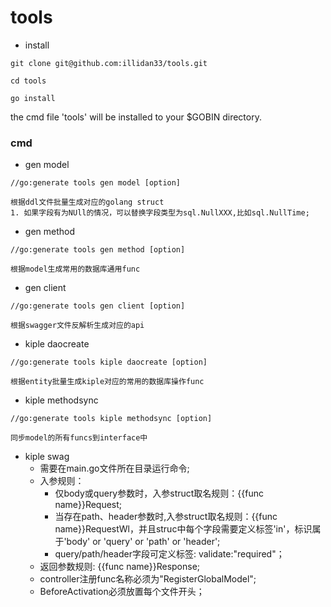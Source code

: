 # tools

- install

```
git clone git@github.com:illidan33/tools.git

cd tools

go install
```

the cmd file 'tools' will be installed to your $GOBIN directory.

### cmd

- gen model

```
//go:generate tools gen model [option]

根据ddl文件批量生成对应的golang struct
1. 如果字段有为NUll的情况，可以替换字段类型为sql.NullXXX,比如sql.NullTime;
```

- gen method

```
//go:generate tools gen method [option]

根据model生成常用的数据库通用func
```

- gen client

```
//go:generate tools gen client [option]

根据swagger文件反解析生成对应的api
```

- kiple daocreate

```
//go:generate tools kiple daocreate [option]

根据entity批量生成kiple对应的常用的数据库操作func
```

- kiple methodsync

```
//go:generate tools kiple methodsync [option]

同步model的所有funcs到interface中
```

- kiple swag
    - 需要在main.go文件所在目录运行命令;
    - 入参规则：
        - 仅body或query参数时，入参struct取名规则：{{func name}}Request;
        - 当存在path、header参数时,入参struct取名规则：{{func name}}RequestWl，并且struc中每个字段需要定义标签'in'，标识属于'body' or 'query' or 'path' or 'header';
        - query/path/header字段可定义标签: validate:"required"；
    - 返回参数规则: {{func name}}Response;
    - controller注册func名称必须为"RegisterGlobalModel";
    - BeforeActivation必须放置每个文件开头；